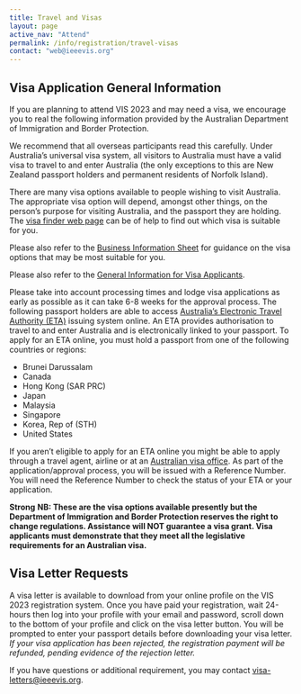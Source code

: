 ```yaml
---
title: Travel and Visas
layout: page
active_nav: "Attend"
permalink: /info/registration/travel-visas
contact: "web@ieeevis.org"
---
```


## Visa Application General Information

If you are planning to attend VIS 2023 and may need a visa, we encourage you to real the following information provided by the Australian Department of Immigration and Border Protection. 

We recommend that all overseas participants read this carefully. Under Australia’s universal visa system, all visitors to Australia must have a valid visa to travel to and enter Australia (the only exceptions to this are New Zealand passport holders and permanent residents of Norfolk Island). 

There are many visa options available to people wishing to visit Australia. The appropriate visa option will depend, amongst other things, on the person’s purpose for visiting Australia, and the passport they are holding. The [visa finder web page](https://immi.homeaffairs.gov.au/visas/getting-a-visa/visa-finder) can be of help to find out which visa is suitable for you.

Please also refer to the [Business Information Sheet](https://ijcai-17.org/BusinessInformationSheet.pdf) for guidance on the visa options that may be most suitable for you. 

Please also refer to the [General Information for Visa Applicants](https://ijcai-17.org/GeneralInformation.pdf). 

Please take into account processing times and lodge visa applications as early as possible as it can take 6-8 weeks for the approval process. The following passport holders are able to access [Australia’s Electronic Travel Authority (ETA)](https://www.eta.homeaffairs.gov.au/ETAS3/etas) issuing system online. An ETA provides authorisation to travel to and enter Australia and is electronically linked to your passport. To apply for an ETA online, you must hold a passport from one of the following countries or regions: 

* Brunei Darussalam 
* Canada 
* Hong Kong (SAR PRC) 
* Japan 
* Malaysia 
* Singapore 
* Korea, Rep of (STH) 
* United States

If you aren’t eligible to apply for an ETA online you might be able to apply through a travel agent, airline or at an [Australian visa office](https://www.homeaffairs.gov.au/about/contact/offices-locations). As part of the application/approval process, you will be issued with a Reference Number. You will need the Reference Number to check the status of your ETA or your application. 


**Strong** __NB: These are the visa options available presently but the Department of Immigration and Border Protection reserves the right to change regulations. Assistance will NOT guarantee a visa grant. Visa applicants must demonstrate that they meet all the legislative requirements for an Australian visa.__




## Visa Letter Requests

A visa letter is available to download from your online profile on the VIS 2023 registration system. Once you have paid your registration, wait 24-hours then log into your profile with your email and password, scroll down to the bottom of your profile and click on the visa letter button. You will be prompted to enter your passport details before downloading your visa letter. 
*If your visa application has been rejected, the registration payment will be refunded, pending evidence of the rejection letter.*

If you have questions or additional requirement, you may contact [visa-letters@ieeevis.org](mailto:visa-letters@ieeevis.org).
